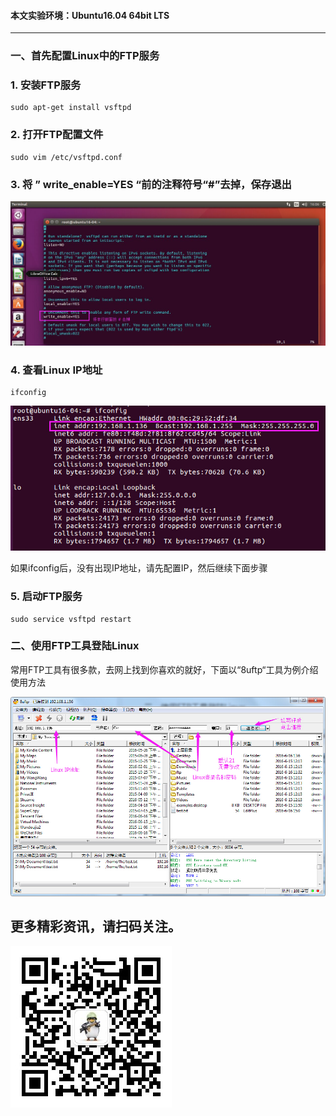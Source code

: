 #### **本文实验环境：Ubuntu16.04 64bit LTS**


----------
### 一、首先配置Linux中的FTP服务



### 1. 安装FTP服务

```
sudo apt-get install vsftpd
```
### 2. 打开FTP配置文件
```
sudo vim /etc/vsftpd.conf 
```
### 3. 将 ” write_enable=YES “前的注释符号“#”去掉，保存退出
![vsftpd.conf](../assets/images/FTP/ftp_vsftpd_conf.jpg)

### 4. 查看Linux IP地址

```
ifconfig
```
![ifconfig](../assets/images/FTP/ip_config.jpg)

如果ifconfig后，没有出现IP地址，请先配置IP，然后继续下面步骤

### 5. 启动FTP服务
```
sudo service vsftpd restart
```

### 二、使用FTP工具登陆Linux

常用FTP工具有很多款，去网上找到你喜欢的就好，下面以“8uftp“工具为例介绍使用方法

![8uftp](../assets/images/FTP/8uftp_ui.jpg)
## 更多精彩资讯，请扫码关注。
![weixingongzhonghao](../assets/images/weixingongzhonghao.jpg)







